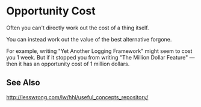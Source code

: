 # Opportunity Cost

Often you can't directly work out the cost of a thing itself. 

You can instead work out the value of the best alternative forgone.

For example, writing "Yet Another Logging Framework" might seem to cost you 1 week. But if it stopped you from writing "The Million Dollar Feature" &mdash; then it has an opportunity cost of 1 million dollars.

## See Also

http://lesswrong.com/lw/hhl/useful_concepts_repository/